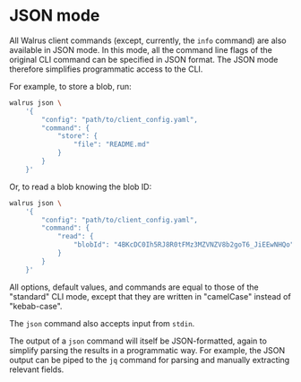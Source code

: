 # JSON mode

All Walrus client commands (except, currently, the `info` command) are also available in JSON mode.
In this mode, all the command line flags of the original CLI command can be specified in JSON
format. The JSON mode therefore simplifies programmatic access to the CLI.

For example, to store a blob, run:

```sh
walrus json \
    '{
        "config": "path/to/client_config.yaml",
        "command": {
            "store": {
                "file": "README.md"
            }
        }
    }'
```

Or, to read a blob knowing the blob ID:

```sh
walrus json \
    '{
        "config": "path/to/client_config.yaml",
        "command": {
            "read": {
                "blobId": "4BKcDC0Ih5RJ8R0tFMz3MZVNZV8b2goT6_JiEEwNHQo"
            }
        }
    }'
```

All options, default values, and commands are equal to those of the "standard" CLI mode, except that
they are written in "camelCase" instead of "kebab-case".

The `json` command also accepts input from `stdin`.

The output of a `json` command will itself be JSON-formatted, again to simplify parsing the results
in a programmatic way. For example, the JSON output can be piped to the `jq` command for parsing and
manually extracting relevant fields.
